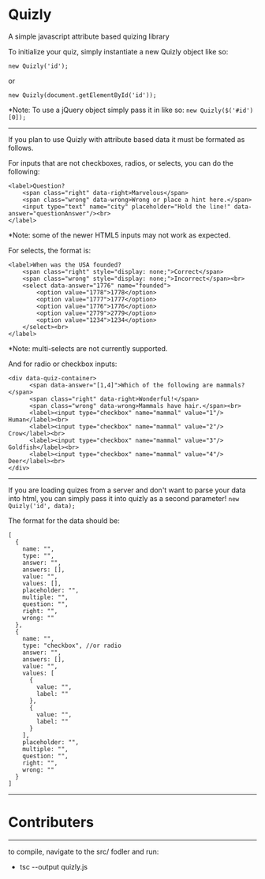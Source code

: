 # Quizly
A simple javascript attribute based quizing library

To initialize your quiz, simply instantiate a new Quizly object like so:

``` new Quizly('id'); ```

or

``` new Quizly(document.getElementById('id')); ```

*Note: To use a jQuery object simply pass it in like so: `new Quizly($('#id')[0]);`

---

If you plan to use Quizly with attribute based data it must be formated as follows.

For inputs that are not checkboxes, radios, or selects, you can do the following:

```
<label>Question?
	<span class="right" data-right>Marvelous</span>
	<span class="wrong" data-wrong>Wrong or place a hint here.</span>
    <input type="text" name="city" placeholder="Hold the line!" data-answer="questionAnswer"/><br>
</label>
```
*Note: some of the newer HTML5 inputs may not work as expected.

For selects, the format is:
```
<label>When was the USA founded?
    <span class="right" style="display: none;">Correct</span>
    <span class="wrong" style="display: none;">Incorrect</span><br>
    <select data-answer="1776" name="founded">
        <option value="1778">1778</option>
        <option value="1777">1777</option>
        <option value="1776">1776</option>
        <option value="2779">2779</option>
        <option value="1234">1234</option>
    </select><br>
</label>
```
*Note: multi-selects are not currently supported.

And for radio or checkbox inputs:
```
<div data-quiz-container>
      <span data-answer="[1,4]">Which of the following are mammals?</span>
      <span class="right" data-right>Wonderful!</span>
      <span class="wrong" data-wrong>Mammals have hair.</span><br>
      <label><input type="checkbox" name="mammal" value="1"/> Human</label><br>
      <label><input type="checkbox" name="mammal" value="2"/> Crow</label><br>
      <label><input type="checkbox" name="mammal" value="3"/> Goldfish</label><br>
      <label><input type="checkbox" name="mammal" value="4"/> Deer</label><br>
</div>
```

---

If you are loading quizes from a server and don't want to parse your data into html, you can simply pass it into quizly as a second parameter! `new Quizly('id', data);`    

The format for the data should be:
```
[
  {
    name: "",
    type: "",
    answer: "",
    answers: [],
    value: "",
    values: [],
    placeholder: "",
    multiple: "",
    question: "",
    right: "",
    wrong: ""
  },
  {
    name: "",
    type: "checkbox", //or radio
    answer: "",
    answers: [],
    value: "",
    values: [
      {
        value: "",
        label: ""
      },
      {
        value: "",
        label: ""
      }
    ],
    placeholder: "",
    multiple: "",
    question: "",
    right: "",
    wrong: ""
  }
]
```

---
# Contributers
---
to compile, navigate to the src/ fodler and run:
 - tsc --output quizly.js
